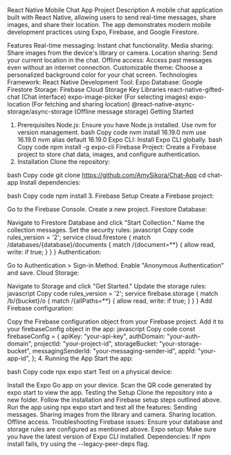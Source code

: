
React Native Mobile Chat App
Project Description
A mobile chat application built with React Native, allowing users to send real-time messages, share images, and share their location. The app demonstrates modern mobile development practices using Expo, Firebase, and Google Firestore.

Features
Real-time messaging: Instant chat functionality.
Media sharing: Share images from the device's library or camera.
Location sharing: Send your current location in the chat.
Offline access: Access past messages even without an internet connection.
Customizable theme: Choose a personalized background color for your chat screen.
Technologies
Framework: React Native
Development Tool: Expo
Database: Google Firestore
Storage: Firebase Cloud Storage
Key Libraries
react-native-gifted-chat (Chat interface)
expo-image-picker (For selecting images)
expo-location (For fetching and sharing location)
@react-native-async-storage/async-storage (Offline message storage)
Getting Started
1. Prerequisites
Node.js: Ensure you have Node.js installed. Use nvm for version management.
bash
Copy code
nvm install 16.19.0
nvm use 16.19.0
nvm alias default 16.19.0
Expo CLI: Install Expo CLI globally.
bash
Copy code
npm install -g expo-cli
Firebase Project: Create a Firebase project to store chat data, images, and configure authentication.
2. Installation
Clone the repository:

bash
Copy code
git clone <https://github.com/AmySikora/Chat-App>
cd chat-app
Install dependencies:

bash
Copy code
npm install
3. Firebase Setup
Create a Firebase project:

Go to the Firebase Console.
Create a new project.
Firestore Database:

Navigate to Firestore Database and click "Start Collection."
Name the collection messages.
Set the security rules:
javascript
Copy code
rules_version = '2';
service cloud.firestore {
  match /databases/{database}/documents {
    match /{document=**} {
      allow read, write: if true;
    }
  }
}
Authentication:

Go to Authentication > Sign-in Method.
Enable "Anonymous Authentication" and save.
Cloud Storage:

Navigate to Storage and click "Get Started."
Update the storage rules:
javascript
Copy code
rules_version = '2';
service firebase.storage {
  match /b/{bucket}/o {
    match /{allPaths=**} {
      allow read, write: if true;
    }
  }
}
Add Firebase configuration:

Copy the Firebase configuration object from your Firebase project.
Add it to your firebaseConfig object in the app:
javascript
Copy code
const firebaseConfig = {
  apiKey: "your-api-key",
  authDomain: "your-auth-domain",
  projectId: "your-project-id",
  storageBucket: "your-storage-bucket",
  messagingSenderId: "your-messaging-sender-id",
  appId: "your-app-id",
};
4. Running the App
Start the app:

bash
Copy code
npx expo start
Test on a physical device:

Install the Expo Go app on your device.
Scan the QR code generated by expo start to view the app.
Testing the Setup
Clone the repository into a new folder.
Follow the installation and Firebase setup steps outlined above.
Run the app using npx expo start and test all the features:
Sending messages.
Sharing images from the library and camera.
Sharing location.
Offline access.
Troubleshooting
Firebase issues: Ensure your database and storage rules are configured as mentioned above.
Expo setup: Make sure you have the latest version of Expo CLI installed.
Dependencies: If npm install fails, try using the --legacy-peer-deps flag.
